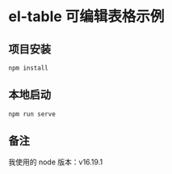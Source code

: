 # el-table 可编辑表格示例

## 项目安装
```
npm install
```

## 本地启动
```
npm run serve
```

## 备注

我使用的 node 版本：v16.19.1

